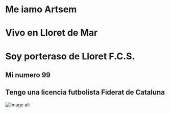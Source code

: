 # Me iamo Artsem
# Vivo en Lloret de Mar 
# Soy porteraso de Lloret F.C.S.
## Mi numero 99
## Tengo una licencia futbolista Fiderat de Cataluna
![Image alt](https://github.com/{username}/{repository}/raw/{branch}/{path}/image.png)
